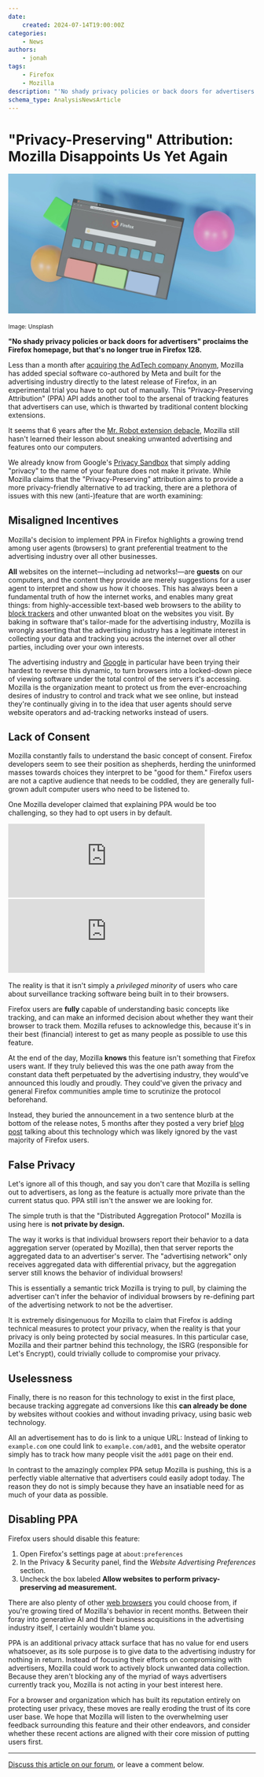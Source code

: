 ```yaml
---
date:
    created: 2024-07-14T19:00:00Z
categories:
    - News
authors:
    - jonah
tags:
    - Firefox
    - Mozilla
description: "'No shady privacy policies or back doors for advertisers' proclaims the Firefox homepage, but that's no longer true in Firefox 128."
schema_type: AnalysisNewsArticle
---
```


# "Privacy-Preserving" Attribution: Mozilla Disappoints Us Yet Again

![](../assets/images/mozilla-disappoints-us-yet-again-2/cover.webp)

<small aria-hidden="true">Image: Unsplash</small>

**"No shady privacy policies or back doors for advertisers" proclaims the Firefox homepage, but that's no longer true in Firefox 128.**

Less than a month after [acquiring the AdTech company Anonym](https://discuss.privacyguides.net/t/mozilla-acquires-anonym-raising-the-bar-for-privacy-preserving-digital-advertising/18936), Mozilla has added special software co-authored by Meta and built for the advertising industry directly to the latest release of Firefox, in an experimental trial you have to opt out of manually. This "Privacy-Preserving Attribution" (PPA) API adds another tool to the arsenal of tracking features that advertisers can use, which is thwarted by traditional content blocking extensions.<!-- more -->

It seems that 6 years after the [Mr. Robot extension debacle](https://www.theverge.com/2017/12/16/16784628/mozilla-mr-robot-arg-plugin-firefox-looking-glass), Mozilla still hasn't learned their lesson about sneaking unwanted advertising and features onto our computers.

We already know from Google's [Privacy Sandbox](https://www.eff.org/deeplinks/2019/08/dont-play-googles-privacy-sandbox-1) that simply adding "privacy" to the name of your feature does not make it private. While Mozilla claims that the "Privacy-Preserving" attribution aims to provide a more privacy-friendly alternative to ad tracking, there are a plethora of issues with this new (anti-)feature that are worth examining:

## Misaligned Incentives

Mozilla's decision to implement PPA in Firefox highlights a growing trend among user agents (browsers) to grant preferential treatment to the advertising industry over all other businesses.

**All** websites on the internet—including ad networks!—are **guests** on our computers, and the content they provide are merely suggestions for a user agent to interpret and show us how it chooses. This has always been a fundamental truth of how the internet works, and enables many great things: from highly-accessible text-based web browsers to the ability to [block trackers](https://www.privacyguides.org/en/browser-extensions/) and other unwanted bloat on the websites you visit. By baking in software that's tailor-made for the advertising industry, Mozilla is wrongly asserting that the advertising industry has a legitimate interest in collecting your data and tracking you across the internet over all other parties, including over your own interests.

The advertising industry and [Google](https://discuss.privacyguides.net/t/ublock-origin-lite/15329/11) in particular have been trying their hardest to reverse this dynamic, to turn browsers into a locked-down piece of viewing software under the total control of the servers it's accessing. Mozilla is the organization meant to protect us from the ever-encroaching desires of industry to control and track what we see online, but instead they're continually giving in to the idea that user agents should serve website operators and ad-tracking networks instead of users.

## Lack of Consent

Mozilla constantly fails to understand the basic concept of consent. Firefox developers seem to see their position as shepherds, herding the uninformed masses towards choices they interpret to be "good for them." Firefox users are not a captive audience that needs to be coddled, they are generally full-grown adult computer users who need to be listened to.

One Mozilla developer claimed that explaining PPA would be too challenging, so they had to opt users in by default.

<iframe src="https://mastodon.social/@Schouten_B/112784434152717689/embed" class="mastodon-embed" style="max-width: 100%; border: 0" width="400" allowfullscreen="allowfullscreen"></iframe><script src="https://mastodon.social/embed.js" async="async"></script>

<iframe src="https://mastodon.social/@Schouten_B/112784608473016028/embed" class="mastodon-embed" style="max-width: 100%; border: 0" width="400" allowfullscreen="allowfullscreen"></iframe><script src="https://mastodon.social/embed.js" async="async"></script>

The reality is that it isn't simply a *privileged minority* of users who care about surveillance tracking software being built in to their browsers.

Firefox users are **fully** capable of understanding basic concepts like tracking, and can make an informed decision about whether they want their browser to track them. Mozilla refuses to acknowledge this, because it's in their best (financial) interest to get as many people as possible to use this feature.

At the end of the day, Mozilla **knows** this feature isn't something that Firefox users want. If they truly believed this was the one path away from the constant data theft perpetuated by the advertising industry, they would've announced this loudly and proudly. They could've given the privacy and general Firefox communities ample time to scrutinize the protocol beforehand.

Instead, they buried the announcement in a two sentence blurb at the bottom of the release notes, 5 months after they posted a very brief [blog post](https://blog.mozilla.org/en/mozilla/privacy-preserving-attribution-for-advertising/) talking about this technology which was likely ignored by the vast majority of Firefox users.

## False Privacy

Let's ignore all of this though, and say you don't care that Mozilla is selling out to advertisers, as long as the feature is actually more private than the current status quo. PPA still isn't the answer we are looking for.

The simple truth is that the "Distributed Aggregation Protocol" Mozilla is using here is **not private by design.**

The way it works is that individual browsers report their behavior to a data aggregation server (operated by Mozilla), then that server reports the aggregated data to an advertiser's server. The "advertising network" only receives aggregated data with differential privacy, but the aggregation server still knows the behavior of individual browsers!

This is essentially a semantic trick Mozilla is trying to pull, by claiming the advertiser can't infer the behavior of individual browsers by re-defining part of the advertising network to not be the advertiser.

It is extremely disingenuous for Mozilla to claim that Firefox is adding technical measures to protect your privacy, when the reality is that your privacy is only being protected by social measures. In this particular case, Mozilla and their partner behind this technology, the ISRG (responsible for Let's Encrypt), could trivially collude to compromise your privacy.

## Uselessness

Finally, there is no reason for this technology to exist in the first place, because tracking aggregate ad conversions like this **can already be done** by websites without cookies and without invading privacy, using basic web technology.

All an advertisement has to do is link to a unique URL: Instead of linking to `example.com` one could link to `example.com/ad01`, and the website operator simply has to track how many people visit the `ad01` page on their end.

In contrast to the amazingly complex PPA setup Mozilla is pushing, this is a perfectly viable alternative that advertisers could easily adopt today. The reason they do not is simply because they have an insatiable need for as much of your data as possible.

## Disabling PPA

Firefox users should disable this feature:

1. Open Firefox's settings page at `about:preferences`
2. In the Privacy & Security panel, find the *Website Advertising Preferences* section.
3. Uncheck the box labeled **Allow websites to perform privacy-preserving ad measurement.**

There are also plenty of other [web browsers](https://www.privacyguides.org/en/desktop-browsers/) you could choose from, if you're growing tired of Mozilla's behavior in recent months. Between their foray into generative AI and their business acquisitions in the advertising industry itself, I certainly wouldn't blame you.

PPA is an additional privacy attack surface that has no value for end users whatsoever, as its sole purpose is to give data to the advertising industry for nothing in return. Instead of focusing their efforts on compromising with advertisers, Mozilla could work to actively block unwanted data collection. Because they aren't blocking any of the myriad of ways advertisers currently track you, Mozilla is not acting in your best interest here.

For a browser and organization which has built its reputation entirely on protecting user privacy, these moves are really eroding the trust of its core user base. We hope that Mozilla will listen to the overwhelming user feedback surrounding this feature and their other endeavors, and consider whether these recent actions are aligned with their core mission of putting users first.

---

[Discuss this article on our forum](https://discuss.privacyguides.net/t/privacy-preserving-attribution-mozilla-disappoints-us-yet-again/19467/2), or leave a comment below.
